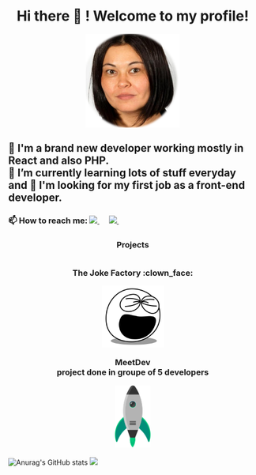 
<h1 align="center"> Hi there 👋 ! Welcome to my profile!</h1>
<p align="center"><img align="center" height="190px" src="https://github.com/alerafart/alerafart/blob/main/img/alex.png"></p>
<h2>
🌱 I'm a brand new developer working mostly in React and also PHP. <br>
🌱 I’m currently learning lots of stuff everyday and 👯 I'm looking for my first job as a front-end developer.
</h2>
<h3 align="left">📫 How to reach me: 
    <a href="mailto:maalejandrarafart@gmail.com">
        <img src="https://img.shields.io/badge/gmail-%23D14836.svg?&style=for-the-badge&logo=gmail&logoColor=white" />
    </a>&nbsp;&nbsp;&nbsp;&nbsp;
    <a href="https://www.linkedin.com/in/rafart-alejandra/">
       <img src="https://img.shields.io/badge/linkedin-%230077B5.svg?&style=for-the-badge&logo=linkedin&logoColor=white" />
   </a>&nbsp;&nbsp;&nbsp;&nbsp;
</h3>
<h3 align="center"> Projects <br><br>
    <p align="center"> The Joke Factory :clown_face:
        <p align="center">
            <a href="https://www.jokefactory.alerafart.com/" target="_blank">
                <img height="125px" src="img/laughing.svg" />
            </a>
        </p>  
    </p>
        <p align="center"> MeetDev <br> project done in groupe of 5 developers
            <p align="center">
                <a href="http://www.meetdev.alerafart.com/" target="_blank">
                    <img height="125px" src="img/rocket.png" />
                </a>
          </p>  
        </p>   
    
</h3>


![Anurag's GitHub stats](https://github-readme-stats.vercel.app/api?username=alerafart&count_private=true&hide=stars&show_icons=true&theme=merko)
<img height="150px" src="https://github-readme-stats.vercel.app/api/top-langs/?username=alerafart&layout=compact&langs_count=8&theme=merko&exclude_repo=github-readme-stats,html-css-excercise-cv" />

<!--
**alerafart/alerafart** is a ✨ _special_ ✨ repository because its `README.md` (this file) appears on your GitHub profile.

[![Top Langs](https://github-readme-stats.vercel.app/api/top-langs/?username=alerafart&theme=merko&exclude_repo=github-readme-stats,html-css-excercise-cv)](https://github.com/alerafart/github-readme-stats)

Here are some ideas to get you started:

- 🔭 I’m currently working on ...
- 🌱 I’m currently learning ...
- 👯 I’m looking to collaborate on ...
- 🤔 I’m looking for help with ...
- 💬 Ask me about ...
- 📫 How to reach me: ...
- 😄 Pronouns: ...
- ⚡ Fun fact: ...
-->
